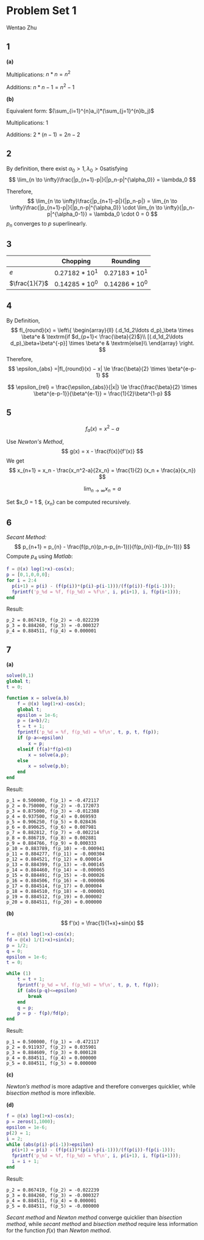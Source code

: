 # Problem Set 1

Wentao Zhu 

## 1

**(a)** 

Multiplications: $n*n = n^2$

Additions: $n*n - 1 = n^2 - 1$

**(b)**

Equivalent form: $(\sum_{i=1}^{n}a_i)*(\sum_{j=1}^{n}b_j)$

Multiplications: $1$

Additions: $2*(n-1) = 2n-2$

## 2

By definition, there exist $\alpha_0>1, \lambda_0>0​$ satisfying
$$
\lim_{n \to \infty}\frac{|p_{n+1}-p|}{|p_n-p|^{\alpha_0}} = \lambda_0
$$

Therefore,
$$
\lim_{n \to \infty}\frac{|p_{n+1}-p|}{|p_n-p|} = \lim_{n \to \infty}\frac{|p_{n+1}-p|}{|p_n-p|^{\alpha_0}} \cdot \lim_{n \to \infty}{|p_n-p|^{\alpha_0-1}} = \lambda_0 \cdot 0 = 0
$$
$p_n$ converges to $p$ superlinearly.

## 3

|               | Chopping         | Rounding         |
| ------------- | ---------------- | ---------------- |
| $e$           | $0.27182*10^1$   | $0.27183*10^1$   |
| $\frac{1}{7}$ | $0.14285 * 10^0$ | $0.14286 * 10^0$ |

## 4

By Definition, 
$$
fl_{round}(x) = \left\{ \begin{array}{ll} (.d_1d_2\ldots d_p)_\beta \times \beta^e & \textrm{if $d_{p+1}< \frac{\beta}{2}$}\\ [(.d_1d_2\ldots d_p)_\beta+\beta^{-p}] \times \beta^e & \textrm{else}\\ \end{array} \right.
$$
Therefore,
$$
\epsilon_{abs} =|fl_{round}(x) − x| \le \frac{\beta}{2} \times \beta^{e-p-1}
$$

$$
\epsilon_{rel} = \frac{\epsilon_{abs}}{|x|} \le \frac{\frac{\beta}{2} \times \beta^{e-p-1}}{\beta^{e-1}} = \frac{1}{2}\beta^{1-p}
$$

## 5

$$
f_a(x) = x^2-a
$$

Use *Newton's Method*,
$$
g(x) = x - \frac{f(x)}{f'(x)}
$$
We get
$$
x_{n+1} = x_n - \frac{x_n^2-a}{2x_n} = \frac{1}{2} (x_n + \frac{a}{x_n})
$$

$$
\lim_{n \to \infty}x_n = a
$$

Set $x_0 = 1 $, $\{x_n\}$ can be computed recursively. 

## 6

*Secant Method:*
$$
p_{n+1} = p_{n} - \frac{f(p_n)(p_n-p_{n-1})}{f(p_{n})-f(p_{n-1})}
$$
Compute $p_4$ using *Matlab*:

```matlab
f = @(x) log(1+x)-cos(x);
p = [0,1,0,0,0];
for i = 2:4 
  p(i+1) = p(i) - (f(p(i))*(p(i)-p(i-1)))/(f(p(i))-f(p(i-1)));    
  fprintf('p_%d = %f, f(p_%d) = %f\n', i, p(i+1), i, f(p(i+1)));
end
```

Result:

```
p_2 = 0.867419, f(p_2) = -0.022239
p_3 = 0.884260, f(p_3) = -0.000327
p_4 = 0.884511, f(p_4) = 0.000001
```

## 7

**(a)**

```matlab
solve(0,1)
global t;
t = 0;

function x = solve(a,b)
    f = @(x) log(1+x)-cos(x);
    global t;
	epsilon = 1e-6;
	p = (a+b)/2;
    t = t + 1;
    fprintf('p_%d = %f, f(p_%d) = %f\n', t, p, t, f(p));
	if (p-a<=epsilon)
		x = p;
    elseif (f(a)*f(p)<0)
        x = solve(a,p);
    else
        x = solve(p,b);
	end
end    
```

Result:

```
p_1 = 0.500000, f(p_1) = -0.472117
p_2 = 0.750000, f(p_2) = -0.172073
p_3 = 0.875000, f(p_3) = -0.012388
p_4 = 0.937500, f(p_4) = 0.069593
p_5 = 0.906250, f(p_5) = 0.028436
p_6 = 0.890625, f(p_6) = 0.007981
p_7 = 0.882812, f(p_7) = -0.002214
p_8 = 0.886719, f(p_8) = 0.002881
p_9 = 0.884766, f(p_9) = 0.000333
p_10 = 0.883789, f(p_10) = -0.000941
p_11 = 0.884277, f(p_11) = -0.000304
p_12 = 0.884521, f(p_12) = 0.000014
p_13 = 0.884399, f(p_13) = -0.000145
p_14 = 0.884460, f(p_14) = -0.000065
p_15 = 0.884491, f(p_15) = -0.000026
p_16 = 0.884506, f(p_16) = -0.000006
p_17 = 0.884514, f(p_17) = 0.000004
p_18 = 0.884510, f(p_18) = -0.000001
p_19 = 0.884512, f(p_19) = 0.000002
p_20 = 0.884511, f(p_20) = 0.000000
```

**(b)**
$$
f'(x) = \frac{1}{1+x}+sin(x)
$$

```matlab
f = @(x) log(1+x)-cos(x);
fd = @(x) 1/(1+x)+sin(x);
p = 1/2;
q = 0;
epsilon = 1e-6;
t = 0;

while (1)
	t = t + 1;
	fprintf('p_%d = %f, f(p_%d) = %f\n', t, p, t, f(p));
	if (abs(p-q)<=epsilon)
        break
    end
    q = p;
	p = p - f(p)/fd(p);
end
```

Result:

```
p_1 = 0.500000, f(p_1) = -0.472117
p_2 = 0.911937, f(p_2) = 0.035901
p_3 = 0.884609, f(p_3) = 0.000128
p_4 = 0.884511, f(p_4) = 0.000000
p_5 = 0.884511, f(p_5) = 0.000000
```

**(c)**

*Newton’s method* is more adaptive and therefore converges quicklier,  while *bisection method* is more inflexible.

**(d)**

```matlab
f = @(x) log(1+x)-cos(x);
p = zeros(1,1000);
epsilon = 1e-6;
p(2) = 1;
i = 2;
while (abs(p(i)-p(i-1))>epsilon)
  p(i+1) = p(i) - (f(p(i))*(p(i)-p(i-1)))/(f(p(i))-f(p(i-1)));    
  fprintf('p_%d = %f, f(p_%d) = %f\n', i, p(i+1), i, f(p(i+1)));
  i = i + 1;
end
```

Result:

```
p_2 = 0.867419, f(p_2) = -0.022239
p_3 = 0.884260, f(p_3) = -0.000327
p_4 = 0.884511, f(p_4) = 0.000001
p_5 = 0.884511, f(p_5) = -0.000000
```

*Secant method* and *Newton method* converge quicklier than *bisection method*, while *secant method* and *bisection method* require less information for the function $f(x)$ than *Newton method*.